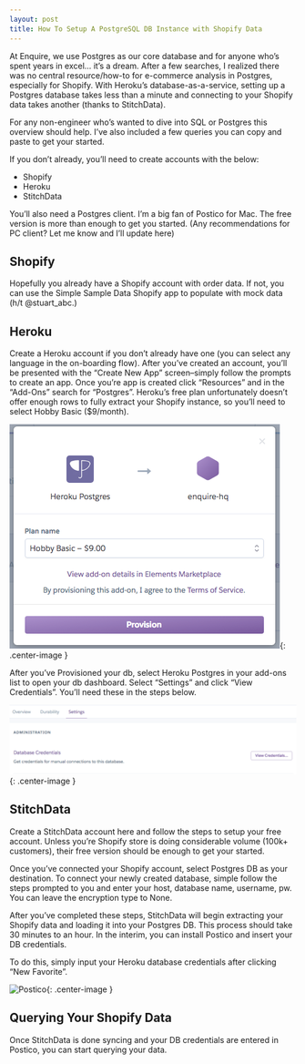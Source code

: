 ```yaml
---
layout: post
title: How To Setup A PostgreSQL DB Instance with Shopify Data
---
```


At Enquire, we use Postgres as our core database and for anyone who’s spent years in excel… it’s a dream. After a few searches, I realized there was no central resource/how-to for e-commerce analysis in Postgres, especially for Shopify. With Heroku’s database-as-a-service, setting up a Postgres database takes less than a minute and connecting to your Shopify data takes another (thanks to StitchData).

For any non-engineer who’s wanted to dive into SQL or Postgres this overview should help. I’ve also included a few queries you can copy and paste to get your started.

If you don’t already, you’ll need to create accounts with the below:
* Shopify
* Heroku
* StitchData

You’ll also need a Postgres client. I’m a big fan of Postico for Mac. The free version is more than enough to get you started. (Any recommendations for PC client? Let me know and I’ll update here)

## Shopify
Hopefully you already have a Shopify account with order data. If not, you can use the Simple Sample Data Shopify app to populate with mock data (h/t @stuart_abc.)

## Heroku
Create a Heroku account if you don’t already have one (you can select any language in the on-boarding flow). After you’ve created an account, you’ll be presented with the “Create New App” screen–simply follow the prompts to create an app. Once you’re app is created click “Resources” and in the “Add-Ons” search for “Postgres”. Heroku’s free plan unfortunately doesn’t offer enough rows to fully extract your Shopify instance, so you’ll need to select Hobby Basic ($9/month).

![Heroku Screenshot](assets/heroku-screenshot.png){: .center-image }

After you’ve Provisioned your db, select Heroku Postgres in your add-ons list to open your db dashboard. Select “Settings” and click “View Credentials”. You’ll need these in the steps below.

![Heroku database](assets/heroku-database.png){: .center-image }

## StitchData
Create a StitchData account here and follow the steps to setup your free account. Unless you’re Shopify store is doing considerable volume (100k+ customers), their free version should be enough to get your started.

Once you’ve connected your Shopify account, select Postgres DB as your destination. To connect your newly created database, simple follow the steps prompted to you and enter your host, database name, username, pw. You can leave the encryption type to None.

After you’ve completed these steps, StitchData will begin extracting your Shopify data and loading it into your Postgres DB. This process should take 30 minutes to an hour. In the interim, you can install Postico and insert your DB credentials.

To do this, simply input your Heroku database credentials after clicking “New Favorite”.


![Postico](assets/postico.png){: .center-image }

## Querying Your Shopify Data
Once StitchData is done syncing and your DB credentials are entered in Postico, you can start querying your data.




